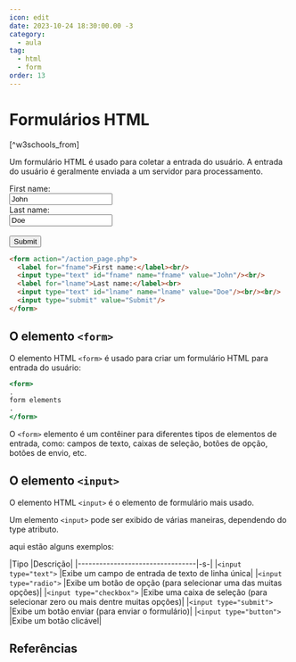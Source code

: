 ```yaml
---
icon: edit
date: 2023-10-24 18:30:00.00 -3
category:
  - aula
tag:
  - html
  - form
order: 13
---
```


# Formulários HTML

[^w3schools_from]

Um formulário HTML é usado para coletar a entrada do usuário. A entrada do usuário é geralmente enviada a um servidor para processamento.


<form action="/action_page.php">
  <label for="fname">First name:</label><br/>
  <input type="text" id="fname" name="fname" value="John"/><br/>
  <label for="lname">Last name:</label><br>
  <input type="text" id="lname" name="lname" value="Doe"/><br/><br/>
  <input type="submit" value="Submit"/>
</form>

```html
<form action="/action_page.php">
  <label for="fname">First name:</label><br/>
  <input type="text" id="fname" name="fname" value="John"/><br/>
  <label for="lname">Last name:</label><br>
  <input type="text" id="lname" name="lname" value="Doe"/><br/><br/>
  <input type="submit" value="Submit"/>
</form>
```


## O elemento `<form>`

O elemento HTML `<form>` é usado para criar um formulário HTML para entrada do usuário:

```htm
<form>
.
form elements
.
</form>
```

O `<form>` elemento é um contêiner para diferentes tipos de elementos de entrada, como: campos de texto, caixas de seleção, botões de opção, botões de envio, etc.

## O elemento `<input>`

O elemento HTML `<input>` é o elemento de formulário mais usado.

Um elemento `<input>` pode ser exibido de várias maneiras, dependendo do type atributo.

aqui estão alguns exemplos:
  


|Tipo                             |Descrição|
|---------------------------------|-s-|
|`<input type="text">`            |Exibe um campo de entrada de texto de linha única|
|`<input type="radio">`           |Exibe um botão de opção (para selecionar uma das muitas opções)|
|`<input type="checkbox">`        |Exibe uma caixa de seleção (para selecionar zero ou mais dentre muitas opções)|
|`<input type="submit">`          |Exibe um botão enviar (para enviar o formulário)|
|`<input type="button">`          |Exibe um botão clicável|


## Referências

<!-- @include: ../bib/bib.md -->